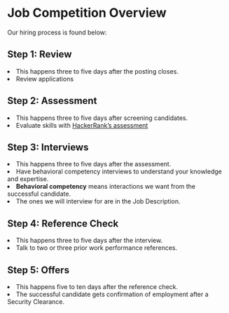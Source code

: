 <h1>Job Competition Overview</h1>

Our hiring process is found below: 

<h2> Step 1: Review </h2>
<li>This happens three to five days after the posting closes.</li>
<li>Review applications</li>

<h2>Step 2: Assessment</h2>
<li>This happens three to five days after screening candidates.</li>
<li>Evaluate skills with <a href="https://www.hackerrank.com/">HackerRank’s assessment</a></li>

<h2>Step 3: Interviews</h2>
<li>This happens three to five days after the assessment.</li>
<li>Have behavioral competency interviews to understand your knowledge and expertise.</li>
<li><b>Behavioral competency</b> means interactions we want from the successful candidate.</li>
<li>The ones we will interview for are in the Job Description.</li>

<h2>Step 4: Reference Check</h2>
<li>This happens three to five days after the interview.</li> 
<li>Talk to two or three prior work performance references.</li>

<h2>Step 5: Offers</h2>
<li>This happens five to ten days after the reference check.</li>
<li>The successful candidate gets confirmation of employment after a Security Clearance.</li>

